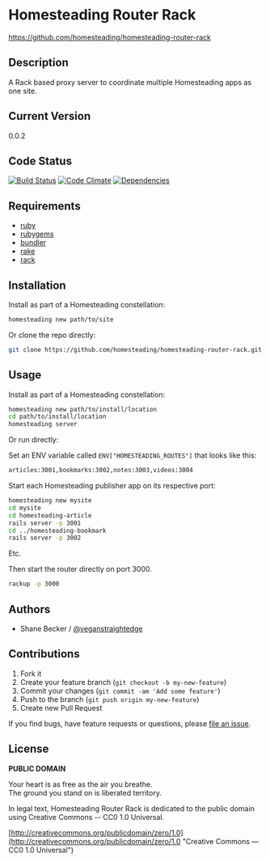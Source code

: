# Homesteading Router Rack

https://github.com/homesteading/homesteading-router-rack


## Description

A Rack based proxy server to coordinate multiple Homesteading apps as one site.


## Current Version

0.0.2


## Code Status

[![Build Status](https://api.travis-ci.org/homesteading/homesteading-router-rack.png)](https://travis-ci.org/homesteading/homesteading-router-rack)
[![Code Climate](https://codeclimate.com/github/homesteading/homesteading-router-rack.png)](https://codeclimate.com/github/homesteading/homesteading-router-rack)
[![Dependencies](https://gemnasium.com/homesteading/homesteading-router-rack.png?travis)](https://gemnasium.com/homesteading/homesteading-router-rack)


## Requirements

- [ruby](http://ruby-lang.org)
- [rubygems](https://rubygems.org)
- [bundler](http://bundler.io)
- [rake](https://github.com/jimweirich/rake)
- [rack](https://github.com/rack/rack)


## Installation

Install as part of a Homesteading constellation:

```bash
homesteading new path/to/site
```

Or clone the repo directly:

```bash
git clone https://github.com/homesteading/homesteading-router-rack.git
```


## Usage

Install as part of a Homesteading constellation:

```bash
homesteading new path/to/install/location
cd path/to/install/location
homesteading server
```

Or run directly:

Set an ENV variable called `ENV["HOMESTEADING_ROUTES"]` that looks like this:

```bash
articles:3001,bookmarks:3002,notes:3003,videos:3004
```

Start each Homesteading publisher app on its respective port:

```bash
homesteading new mysite
cd mysite
cd homesteading-article
rails server -p 3001
cd ../homesteading-bookmark
rails server -p 3002
```

Etc.

Then start the router directly on port 3000.

```bash
rackup -p 3000
```


## Authors

* Shane Becker / [@veganstraightedge](https:github.com/veganstraightedge)


## Contributions

1. Fork it
2. Create your feature branch (`git checkout -b my-new-feature`)
3. Commit your changes (`git commit -am 'Add some feature'`)
4. Push to the branch (`git push origin my-new-feature`)
5. Create new Pull Request

If you find bugs, have feature requests or questions, please
[file an issue](https://github.com/homesteading/homesteading/issues).


## License

**PUBLIC DOMAIN**

Your heart is as free as the air you breathe. <br>
The ground you stand on is liberated territory.

In legal text, Homesteading Router Rack is dedicated to the public domain
using Creative Commons -- CC0 1.0 Universal.

[http://creativecommons.org/publicdomain/zero/1.0](http://creativecommons.org/publicdomain/zero/1.0 "Creative Commons &mdash; CC0 1.0 Universal")
